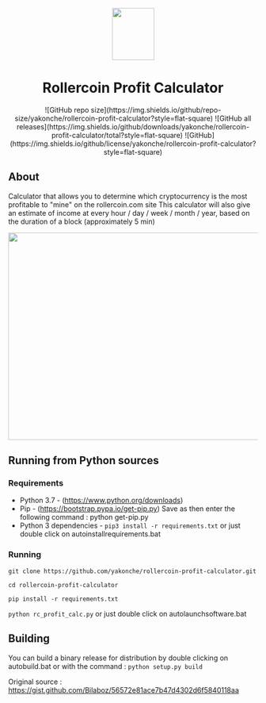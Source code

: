 <p align="center"><img width=85 height=105 src="https://i.imgur.com/UnThSPW.png"/></p>

<h1 align="center">Rollercoin Profit Calculator</h1>

<p align="center">![GitHub repo size](https://img.shields.io/github/repo-size/yakonche/rollercoin-profit-calculator?style=flat-square) ![GitHub all releases](https://img.shields.io/github/downloads/yakonche/rollercoin-profit-calculator/total?style=flat-square) ![GitHub](https://img.shields.io/github/license/yakonche/rollercoin-profit-calculator?style=flat-square)</p>

About
-----

Calculator that allows you to determine which cryptocurrency is the most profitable to "mine" on the rollercoin.com site
This calculator will also give an estimate of income at every hour / day / week / month / year, based on the duration of a block (approximately 5 min)

<p align="center"><img width=553 height=418 src="https://user-images.githubusercontent.com/60564904/110731687-14d67f80-8223-11eb-8d72-302484a6bca8.png"/></p>

Running from Python sources
---------------------------

### Requirements

* Python 3.7 - (https://www.python.org/downloads)
* Pip - (https://bootstrap.pypa.io/get-pip.py) Save as then enter the following command : python get-pip.py
* Python 3 dependencies - `pip3 install -r requirements.txt` or just double click on autoinstallrequirements.bat

### Running

`git clone https://github.com/yakonche/rollercoin-profit-calculator.git`

`cd rollercoin-profit-calculator`

`pip install -r requirements.txt`

`python rc_profit_calc.py`  or just double click on autolaunchsoftware.bat

Building
--------

You can build a binary release for distribution by double clicking on autobuild.bat or with the command : 
`python setup.py build`



Original source : https://gist.github.com/Bilaboz/56572e81ace7b47d4302d6f5840118aa
